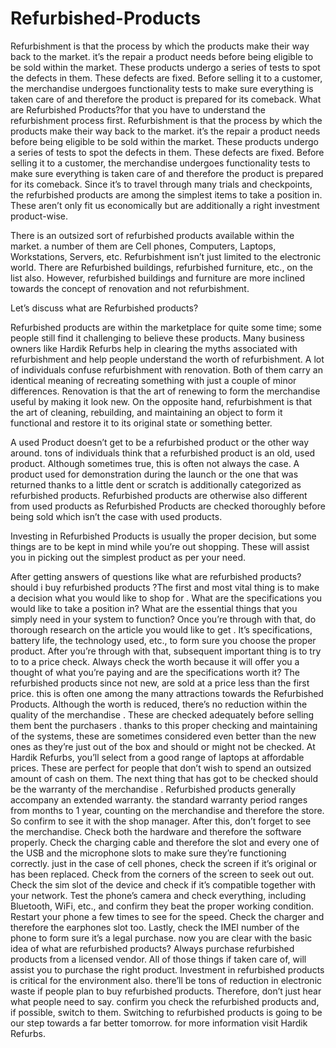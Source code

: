 # Refurbished-Products
Refurbishment is that the process by which the products make their way back to the market. it’s the repair a product needs before being eligible to be sold within the market. These products undergo a series of tests to spot the defects in them. These defects are fixed. Before selling it to a customer, the merchandise undergoes functionality tests to make sure everything is taken care of and therefore the product is prepared for its comeback.
What are Refurbished Products?for that you have to understand the refurbishment process first. Refurbishment is that the process by which the products make their way back to the market. it’s the repair a product needs before being eligible to be sold within the market. These products undergo a series of tests to spot the defects in them. These defects are fixed. Before selling it to a customer, the merchandise undergoes functionality tests to make sure everything is taken care of and therefore the product is prepared for its comeback. Since it’s to travel through many trials and checkpoints, the refurbished products are among the simplest items to take a position in. These aren’t only fit us economically but are additionally a right investment product-wise.


There is an outsized sort of refurbished products available within the market. a number of them are Cell phones, Computers, Laptops, Workstations, Servers, etc. Refurbishment isn’t just limited to the electronic world. There are Refurbished buildings, refurbished furniture, etc., on the list also. However, refurbished buildings and furniture are more inclined towards the concept of renovation and not refurbishment.

Let’s discuss what are Refurbished products?

Refurbished products are within the marketplace for quite some time; some people still find it challenging to believe these products. Many business owners like Hardik Refurbs help in clearing the myths associated with refurbishment and help people understand the worth of refurbishment.
A lot of individuals confuse refurbishment with renovation. Both of them carry an identical meaning of recreating something with just a couple of minor differences. Renovation is that the art of renewing to form the merchandise useful by making it look new. On the opposite hand, refurbishment is that the art of cleaning, rebuilding, and maintaining an object to form it functional and restore it to its original state or something better.


A used Product doesn’t get to be a refurbished product or the other way around. tons of individuals think that a refurbished product is an old, used product. Although sometimes true, this is often not always the case. A product used for demonstration during the launch or the one that was returned thanks to a little dent or scratch is additionally categorized as refurbished products. Refurbished products are otherwise also different from used products as Refurbished Products are checked thoroughly before being sold which isn’t the case with used products.

Investing in Refurbished Products is usually the proper decision, but some things are to be kept in mind while you’re out shopping. These will assist you in picking out the simplest product as per your need.

After getting answers of questions like what are refurbished products? should i buy refurbished products ?The first and most vital thing is to make a decision what you would like to shop for . What are the specifications you would like to take a position in? What are the essential things that you simply need in your system to function? Once you’re through with that, do thorough research on the article you would like to get . It’s specifications, battery life, the technology used, etc., to form sure you choose the proper product.
After you’re through with that, subsequent important thing is to try to to a price check. Always check the worth because it will offer you a thought of what you’re paying and are the specifications worth it? The refurbished products since not new, are sold at a price less than the first price. this is often one among the many attractions towards the Refurbished Products. Although the worth is reduced, there’s no reduction within the quality of the merchandise . These are checked adequately before selling them bent the purchasers . thanks to this proper checking and maintaining of the systems, these are sometimes considered even better than the new ones as they’re just out of the box and should or might not be checked. At Hardik Refurbs, you’ll select from a good range of laptops at affordable prices. These are perfect for people that don’t wish to spend an outsized amount of cash on them.
The next thing that has got to be checked should be the warranty of the merchandise . Refurbished products generally accompany an extended warranty. the standard warranty period ranges from months to 1 year, counting on the merchandise and therefore the store. So confirm to see it with the shop manager.
After this, don’t forget to see the merchandise. Check both the hardware and therefore the software properly. Check the charging cable and therefore the slot and every one of the USB and the microphone slots to make sure they’re functioning correctly. just in the case of cell phones, check the screen if it’s original or has been replaced. Check from the corners of the screen to seek out out. Check the sim slot of the device and check if it’s compatible together with your network. Test the phone’s camera and check everything, including Bluetooth, WiFi, etc., and confirm they beat the proper working condition. Restart your phone a few times to see for the speed. Check the charger and therefore the earphones slot too. Lastly, check the IMEI number of the phone to form sure it’s a legal purchase. now you are clear with the basic idea of what are refurbished products?
Always purchase refurbished products from a licensed vendor.
All of those things if taken care of, will assist you to purchase the right product.
Investment in refurbished products is critical for the environment also. there’ll be tons of reduction in electronic waste if people plan to buy refurbished products. Therefore, don’t just hear what people need to say. confirm you check the refurbished products and, if possible, switch to them. Switching to refurbished products is going to be our step towards a far better tomorrow. for more information visit Hardik Refurbs.

